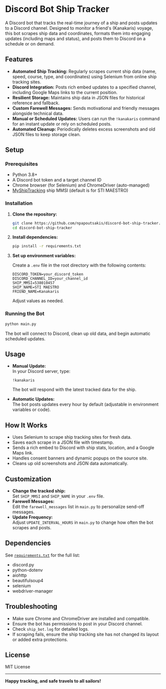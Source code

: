 # Discord Bot Ship Tracker

A Discord bot that tracks the real-time journey of a ship and posts updates to a Discord channel. Designed to monitor a friend's (Kanakaris) voyage, this bot scrapes ship data and coordinates, formats them into engaging updates (including maps and status), and posts them to Discord on a schedule or on demand.

## Features

- **Automated Ship Tracking:** Regularly scrapes current ship data (name, speed, course, type, and coordinates) using Selenium from online ship tracking sites.
- **Discord Integration:** Posts rich embed updates to a specified channel, including Google Maps links to the current position.
- **Resilient Storage:** Maintains ship data in JSON files for historical reference and fallback.
- **Custom Farewell Messages:** Sends motivational and friendly messages alongside technical data.
- **Manual or Scheduled Updates:** Users can run the `!kanakaris` command for an instant update or rely on scheduled posts.
- **Automated Cleanup:** Periodically deletes excess screenshots and old JSON files to keep storage clean.

## Setup

### Prerequisites

- Python 3.8+
- A Discord bot token and a target channel ID
- Chrome browser (for Selenium) and ChromeDriver (auto-managed)
- [MyShipTracking](https://www.myshiptracking.com/) ship MMSI (default is for STI MAESTRO)

### Installation

1. **Clone the repository:**
   ```bash
   git clone https://github.com/npapoutsakis/discord-bot-ship-tracker.git
   cd discord-bot-ship-tracker
   ```

2. **Install dependencies:**
   ```bash
   pip install -r requirements.txt
   ```

3. **Set up environment variables:**

   Create a `.env` file in the root directory with the following contents:
   ```
   DISCORD_TOKEN=your_discord_token
   DISCORD_CHANNEL_ID=your_channel_id
   SHIP_MMSI=538010457
   SHIP_NAME=STI MAESTRO
   FRIEND_NAME=Kanakaris
   ```

   Adjust values as needed.

### Running the Bot

```bash
python main.py
```

The bot will connect to Discord, clean up old data, and begin automatic scheduled updates.

## Usage

- **Manual Update:**  
  In your Discord server, type:
  ```
  !kanakaris
  ```
  The bot will respond with the latest tracked data for the ship.

- **Automatic Updates:**  
  The bot posts updates every hour by default (adjustable in environment variables or code).

## How It Works

- Uses Selenium to scrape ship tracking sites for fresh data.
- Saves each scrape in a JSON file with timestamp.
- Sends a rich embed to Discord with ship stats, location, and a Google Maps link.
- Handles consent banners and dynamic popups on the source site.
- Cleans up old screenshots and JSON data automatically.

## Customization

- **Change the tracked ship:**  
  Set `SHIP_MMSI` and `SHIP_NAME` in your `.env` file.
- **Farewell Messages:**  
  Edit the `farewell_messages` list in `main.py` to personalize send-off messages.
- **Update Frequency:**  
  Adjust `UPDATE_INTERVAL_HOURS` in `main.py` to change how often the bot scrapes and posts.

## Dependencies

See [`requirements.txt`](requirements.txt) for the full list:
- discord.py
- python-dotenv
- aiohttp
- beautifulsoup4
- selenium
- webdriver-manager

## Troubleshooting

- Make sure Chrome and ChromeDriver are installed and compatible.
- Ensure the bot has permissions to post in your Discord channel.
- Check `ship_bot.log` for detailed logs.
- If scraping fails, ensure the ship tracking site has not changed its layout or added extra protections.

## License

MIT License

---

**Happy tracking, and safe travels to all sailors!**
